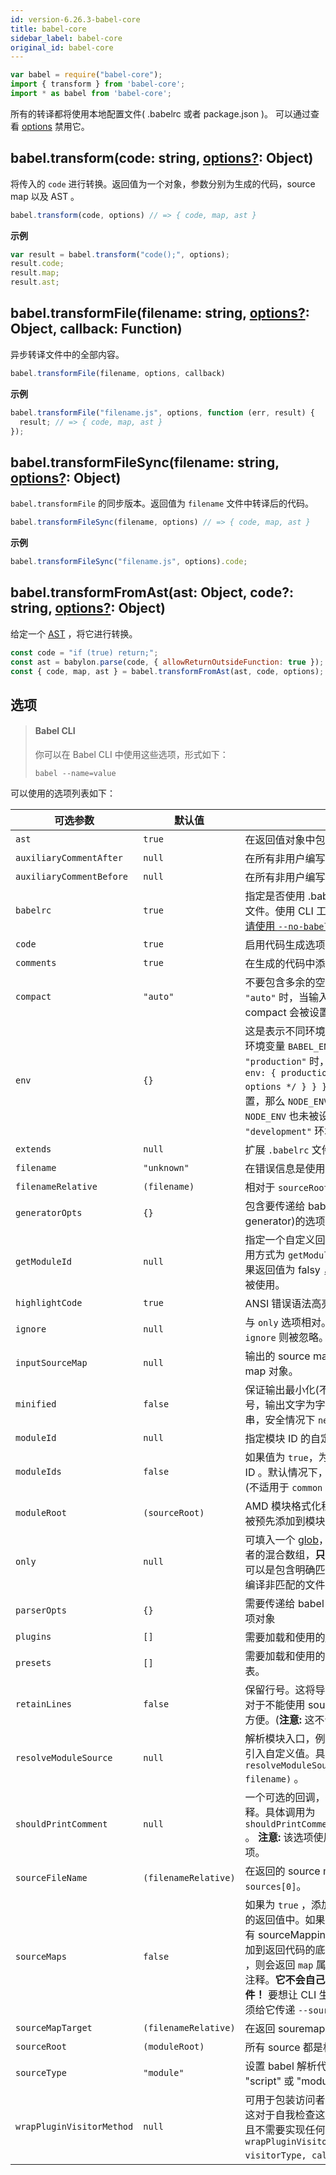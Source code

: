 ```yaml
---
id: version-6.26.3-babel-core
title: babel-core
sidebar_label: babel-core
original_id: babel-core
---
```



```javascript
var babel = require("babel-core");
import { transform } from 'babel-core';
import * as babel from 'babel-core';
```

所有的转译都将使用本地配置文件( .babelrc 或者 package.json )。 可以通过查看 [options](#选项) 禁用它。

## babel.transform(code: string, [options?](#选项): Object)

将传入的 `code` 进行转换。返回值为一个对象，参数分别为生成的代码，source map 以及 AST 。

```js
babel.transform(code, options) // => { code, map, ast }
```

**示例**

```js
var result = babel.transform("code();", options);
result.code;
result.map;
result.ast;
```

## babel.transformFile(filename: string, [options?](#选项): Object, callback: Function)

异步转译文件中的全部内容。

```js
babel.transformFile(filename, options, callback)
```

**示例**

```js
babel.transformFile("filename.js", options, function (err, result) {
  result; // => { code, map, ast }
});
```

## babel.transformFileSync(filename: string, [options?](#选项): Object)

`babel.transformFile` 的同步版本。返回值为 `filename` 文件中转译后的代码。

```js
babel.transformFileSync(filename, options) // => { code, map, ast }
```

**示例**

```js
babel.transformFileSync("filename.js", options).code;
```

## babel.transformFromAst(ast: Object, code?: string, [options?](#选项): Object)

给定一个 [AST](https://astexplorer.net/) ，将它进行转换。

```js
const code = "if (true) return;";
const ast = babylon.parse(code, { allowReturnOutsideFunction: true });
const { code, map, ast } = babel.transformFromAst(ast, code, options);
```

## 选项

> #### Babel CLI
> 
> 你可以在 Babel CLI 中使用这些选项，形式如下：
> 
> `babel --name=value`

可以使用的选项列表如下：

| 可选参数                   | 默认值              | 描述                     |
| ------------------------ | -------------------- | ------------------------------- |
| `ast`                    | `true`               | 在返回值对象中包含 AST |
| `auxiliaryCommentAfter`  | `null`               | 在所有非用户编写代码后附加注释。 |
| `auxiliaryCommentBefore` | `null`               | 在所有非用户编写代码前附加注释。 |
| `babelrc`                | `true`               | 指定是否使用 .babelrc 和 babelignore 文件。使用 CLI 工具时不能使用该选项，[请使用 `--no-babelrc` 代替](https://babeljs.cn/docs/usage/cli/#babel-ignoring-babelrc)。 |
| `code`                   | `true`               | 启用代码生成选项。 |
| `comments`               | `true`               | 在生成的代码中添加注释。 |
| `compact`                | `"auto"`             | 不要包含多余的空格符和换行符。设置为 `"auto"` 时，当输入大小 > 500KB 时，compact 会被设置为 `true`。 |
| `env`                    | `{}`                 | 这是表示不同环境的键的对象。例如，当环境变量 `BABEL_ENV` 设置为 `"production"` 时，可以像这样设置 `{ env: { production: { /* specific options */ } } }`。如果 `BABEL_ENV` 未设置，那么 `NODE_ENV` 将被启用，如果 `NODE_ENV` 也未被设置，则默认为 `"development"` 环境。 |
| `extends`                | `null`               | 扩展 `.babelrc` 文件的路径 |
| `filename`               | `"unknown"`          | 在错误信息是使用的文件名等。 |
| `filenameRelative`       | `(filename)`         | 相对于 `sourceRoot` 的文件名。 |
| `generatorOpts`          | `{}`                 | 包含要传递给 babel 代码生成器(babel-generator)的选项对象。|
| `getModuleId`            | `null`               | 指定一个自定义回调来生成模块 ID 。调用方式为 `getModuleId(moduleName)`。如果返回值为 falsy ，则说明生成的模块 ID 被使用。 |
| `highlightCode`          | `true`               | ANSI 错误语法高亮显示。 |
| `ignore`                 | `null`               | 与 `only` 选项相对。如果只指定 `only`，则 `ignore` 则被忽略。|
| `inputSourceMap`         | `null`               | 输出的 source map 将基于该 source map 对象。 |
| `minified`               | `false`              | 保证输出最小化(不输出代码块最后一个分号，输出文字为字符串而不是转义字符串，安全情况下 `new` 后的 `()` 会被去除) |
| `moduleId`               | `null`               | 指定模块 ID 的自定义名称。 |
| `moduleIds`              | `false`              | 如果值为 `true`，为模块添加一个明确的 ID 。默认情况下，所有模块都是匿名的。(不适用于 `common` 模块) |
| `moduleRoot`             | `(sourceRoot)`       | AMD 模块格式化程序的可选前缀，可以被预先添加到模块定义的文件名当中。 |
| `only`                   | `null`               | 可填入一个 [glob](https://github.com/isaacs/minimatch)，正则表达式或者包含前者的混合数组，**只**编译匹配到的路径。也可以是包含明确匹配路径的数组。在尝试编译非匹配的文件时，它将原样返回。|
| `parserOpts`             | `{}`                 | 需要传递给 babel 解析器，babylon 的选项对象 |
| `plugins`                | `[]`                 | 需要加载和使用的[插件](https://babeljs.io/docs/plugins/)列表。 |
| `presets`                | `[]`                 | 需要加载和使用的 [presets](https://babeljs.io/docs/plugins/#presets) (一组插件) 列表。 |
| `retainLines`            | `false`              | 保留行号。这将导致代码变得很古怪，但对于不能使用 source map 的场景来说很方便。(**注意:** 这不会对列进行保留) |
| `resolveModuleSource`    | `null`               | 解析模块入口，例如 `import "SOURCE";` 引入自定义值。具体调用为 `resolveModuleSource(source, filename)` 。|
| `shouldPrintComment`     | `null`               | 一个可选的回调，控制是否需要输出注释。具体调用为 `shouldPrintComment(commentContents)` 。 **注意:** 该选项使用时会覆盖 `comment` 选项。|
| `sourceFileName`         | `(filenameRelative)` | 在返回的 source map 上设置 `sources[0]`。 |
| `sourceMaps`             | `false`              | 如果为 `true` ，添加一个 `map` 属性在输出的返回值中。如果设置为 `"inline"` ，带有 sourceMappingURL 指令的注释被添加到返回代码的底部。如果设置为 `"both"` ，则会返回 `map` 属性并追加 source map 注释。**它不会自己生成 sourcemap 文件！** 要想让 CLI 生成 sourcemap ，你必须给它传递 `--source-maps` 选项。|
| `sourceMapTarget`        | `(filenameRelative)` | 在返回 souremap 时设置 `file`。|
| `sourceRoot`             | `(moduleRoot)`       | 所有 source 都是相对于 root 的。|
| `sourceType`             | `"module"`           | 设置 babel 解析代码的模式。可以设置为 "script" 或 "module" 。|
| `wrapPluginVisitorMethod`| `null`               | 可用于包装访问者模式的可选回调。**注意:** 这对于自我检查这样的事是有必要的，并且不需要实现任何方法。具体调用为 `wrapPluginVisitorMethod(pluginAlias, visitorType, callback)` 。
